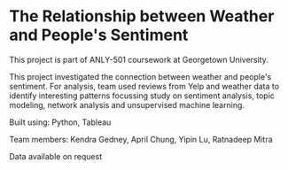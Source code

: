 # The Relationship between Weather and People's Sentiment

This project is part of ANLY-501 coursework at Georgetown University.

This project investigated the connection between weather and people's sentiment. For analysis, team used reviews from Yelp and weather data to identify interesting patterns focussing study on sentiment analysis, topic modeling, network analysis and unsupervised machine learning. 

Built using: Python, Tableau 

Team members: Kendra Gedney, April Chung, Yipin Lu, Ratnadeep Mitra

Data available on request
